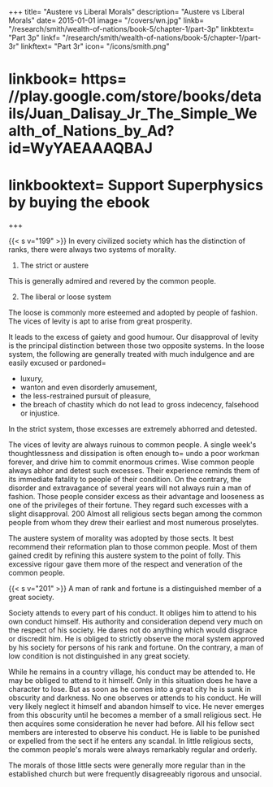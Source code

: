 +++
title=  "Austere vs Liberal Morals"
description=  "Austere vs Liberal Morals"
date=  2015-01-01
image=  "/covers/wn.jpg"
linkb=  "/research/smith/wealth-of-nations/book-5/chapter-1/part-3p"
linkbtext=  "Part 3p"
linkf=  "/research/smith/wealth-of-nations/book-5/chapter-1/part-3r"
linkftext=  "Part 3r"
icon=  "/icons/smith.png"
# linkbook=  https= //play.google.com/store/books/details/Juan_Dalisay_Jr_The_Simple_Wealth_of_Nations_by_Ad?id=WyYAEAAAQBAJ
# linkbooktext=  Support Superphysics by buying the ebook
+++


{{< s v="199" >}} In every civilized society which has the distinction of ranks, there were always two systems of morality.

1. The strict or austere

This is generally admired and revered by the common people.

2. The liberal or loose system

The loose is commonly more esteemed and adopted by people of fashion. The vices of levity is apt to arise from great prosperity.

It leads to the excess of gaiety and good humour.
Our disapproval of levity is the principal distinction between those two opposite systems.
In the loose system, the following are generally treated with much indulgence and are easily excused or pardoned= 
- luxury,
- wanton and even disorderly amusement,
- the less-restrained pursuit of pleasure,
- the breach of chastity which do not lead to gross indecency, falsehood or injustice.

In the strict system, those excesses are extremely abhorred and detested.

The vices of levity are always ruinous to common people.
A single week's thoughtlessness and dissipation is often enough to= 
undo a poor workman forever, and
drive him to commit enormous crimes.
Wise common people always abhor and detest such excesses.
Their experience reminds them of its immediate fatality to people of their condition.
On the contrary, the disorder and extravagance of several years will not always ruin a man of fashion.
Those people consider excess as their advantage and looseness as one of the privileges of their fortune.
They regard such excesses with a slight disapproval.
200 Almost all religious sects began among the common people from whom they drew their earliest and most numerous proselytes.

The austere system of morality was adopted by those sects.
It best recommend their reformation plan to those common people.
Most of them gained credit by refining this austere system to the point of folly.
This excessive rigour gave them more of the respect and veneration of the common people.


{{< s v="201" >}}  A man of rank and fortune is a distinguished member of a great society.

Society attends to every part of his conduct.
It obliges him to attend to his own conduct himself.
His authority and consideration depend very much on the respect of his society.
He dares not do anything which would disgrace or discredit him.
He is obliged to strictly observe the moral system approved by his society for persons of his rank and fortune.
On the contrary, a man of low condition is not distinguished in any great society.

While he remains in a country village, his conduct may be attended to.
He may be obliged to attend to it himself.
Only in this situation does he have a character to lose.
But as soon as he comes into a great city he is sunk in obscurity and darkness.
No one observes or attends to his conduct.
He will very likely neglect it himself and abandon himself to vice.
He never emerges from this obscurity until he becomes a member of a small religious sect.
He then acquires some consideration he never had before.
All his fellow sect members are interested to observe his conduct.
He is liable to be punished or expelled from the sect if he enters any scandal.
In little religious sects, the common people's morals were always remarkably regular and orderly.

The morals of those little sects were generally more regular than in the established church but were frequently disagreeably rigorous and unsocial.